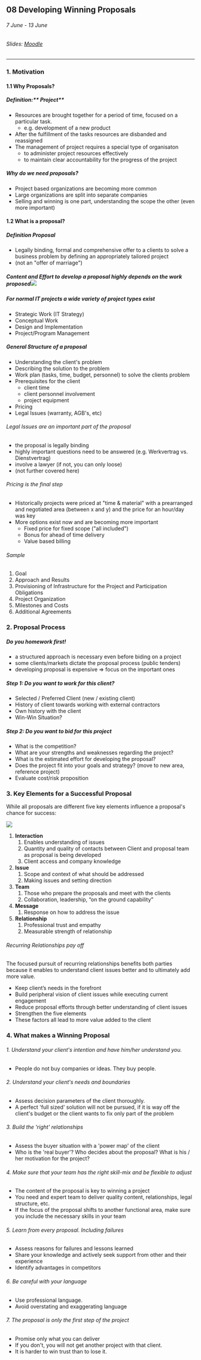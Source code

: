 ## 08 Developing Winning Proposals

###### 7 June - 13 June

###### Slides: [Moodle](https://www.moodle.tum.de/mod/resource/view.php?id=590685)

---

### 1. Motivation

#### 1.1 Why Proposals?

##### Definition:** Project**

* Resources are brought together for a period of time, focused on a particular task.
  * e.g. development of a new product
* After the fulfillment of the tasks resources are disbanded and reassigned
* The management of project requires a special type of organisaton
  * to administer project resources effectively
  * to maintain clear accountability for the progress of the project

##### Why do we need proposals?

* Project based organizations are becoming more common
* Large organizations are split into separate companies
* Selling and winning is one part, understanding the scope the other \(even more important\)

#### 1.2 What is a proposal?

##### Definition Proposal

* Legally binding, formal and comprehensive offer to a clients to solve a business problem by defining an appropriately tailored project
* \(not an "offer of marriage"\)

##### Content and Effort to develop a proposal highly depends on the work proposed![](/assets/proposal_effort.png)

##### For normal IT projects a wide variety of project types exist

* Strategic Work \(IT Strategy\)
* Conceptual Work
* Design and Implementation
* Project/Program Management

##### General Structure of a proposal

* Understanding the client's problem
* Describing the solution to the problem
* Work plan \(tasks, time, budget, personnel\) to solve the clients problem
* Prerequisites for the client
  * client time
  * client personnel involvement
  * project equipment
* Pricing
* Legal Issues \(warranty, AGB's, etc\)

###### Legal Issues are an important part of the proposal

* the proposal is legally binding
* highly important questions need to be answered \(e.g. Werkvertrag vs. Dienstvertrag\)
* involve a lawyer \(if not, you can only loose\)
* \(not further covered here\)

###### Pricing is the final step

* Historically projects were priced at "time & material" with a prearranged and negotiated area \(between x and y\) and the price for an hour/day was key
* More options exist now and are becoming more important
  * Fixed price for fixed scope \("all included"\)
  * Bonus for ahead of time delivery
  * Value based billing

###### Sample

1. Goal
2. Approach and Results
3. Provisioning of Infrastructure for the Project and Participation Obligations
4. Project Organization
5. Milestones and Costs
6. Additional Agreements

### 2. Proposal Process

##### Do you homework first!

* a structured approach is necessary even before biding on a project
* some clients/markets dictate the proposal process \(public tenders\)
* developing proposal is expensive =&gt; focus on the important ones

##### Step 1: Do you want to work for this client?

* Selected / Preferred Client \(new / existing client\)
* History of client towards working with external contractors
* Own history with the client
* Win-Win Situation?

##### Step 2: Do you want to bid for this project

* What is the competition?
* What are your strengths and weaknesses regarding the project?
* What is the estimated effort for developing the proposal?
* Does the project fit into your goals and strategy? \(move to new area, reference project\)
* Evaluate cost/risk proposition

### 3. Key Elements for a Successful Proposal

While all proposals are different five key elements influence a proposal's chance for success:

![](/assets/proposal_key_elements.png)

1. **Interaction**
   1. Enables understanding of issues
   2. Quantity and quality of contacts between Client and proposal team as proposal is being developed
   3. Client access and company knowledge
2. **Issue**
   1. Scope and context of what should be addressed
   2. Making issues and setting direction
3. **Team**
   1. Those who prepare the proposals and meet with the clients
   2. Collaboration, leadership, “on the ground capability”
4. **Message**
   1. Response on how to address the issue
5. **Relationship**
   1. Professional trust and empathy
   2. Measurable strength of relationship

###### Recurring Relationships pay off

The focused pursuit of recurring relationships benefits both parties because it enables to understand client issues better and to ultimately add more value.

* Keep client’s needs in the forefront
* Build peripheral vision of client issues while executing current engagement
* Reduce proposal efforts through better understanding of client issues
* Strengthen the five elements 
* These factors all lead to more value added to the client 

### 4. What makes a Winning Proposal

###### 1. Understand your client's intention and have him/her understand you.
 
 * People do not buy companies or ideas. They buy people.
 
 ###### 2. Understand your client's needs and boundaries
 
 * Assess decision parameters of the client thoroughly.
 * A perfect 'full sized' solution will not be pursued, if it is way off the client's budget or the client wants to fix only part of the problem 

###### 3. Build the 'right' relationships

* Assess the buyer situation with a 'power map' of the client
* Who is the 'real buyer'? Who decides about the proposal? What is his / her motivation for the project?

###### 4. Make sure that your team has the right skill-mix and be flexible to adjust

* The content of the proposal is key to winning a project
* You need and expert team to deliver quality content, relationships, legal structure, etc.
* If the focus of the proposal shifts to another functional area, make sure you include the necessary skills in your team

###### 5. Learn from every proposal. Including failures

* Assess reasons for failures and lessons learned
* Share your knowledge and actively seek support from other and their experience
* Identify advantages in competitors

###### 6. Be careful with your language

* Use professional language.
* Avoid overstating and exaggerating language

###### 7. The proposal is only the first step of the project

* Promise only what you can deliver
* If you don't, you will not get another project with that client.
* It is harder to win trust than to lose it.